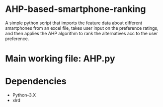 # AHP-based-smartphone-ranking
A simple python script that imports the feature data about different smartphones from an excel file, takes user input on the preference ratings, and then applies the AHP algorithm to rank the alternatives acc to the user preference.
# Main working file: AHP.py

# Dependencies
* Python-3.X
* xlrd
